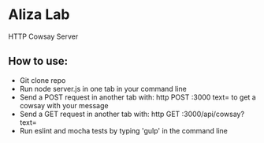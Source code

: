 # Aliza Lab

HTTP Cowsay Server  

## How to use:  

- Git clone repo  
- Run node server.js in one tab in your command line  
- Send a POST request in another tab with: http POST :3000 text=<message> to get a cowsay with your message  
- Send a GET request in another tab with: http GET :3000/api/cowsay?text=<message>  
- Run eslint and mocha tests by typing 'gulp' in the command line  
